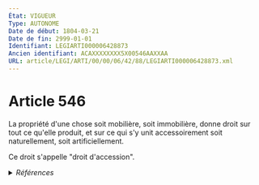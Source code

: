 ```yaml
---
État: VIGUEUR
Type: AUTONOME
Date de début: 1804-03-21
Date de fin: 2999-01-01
Identifiant: LEGIARTI000006428873
Ancien identifiant: ACAXXXXXXXX5X00546AAXXAA
URL: article/LEGI/ARTI/00/00/06/42/88/LEGIARTI000006428873.xml
---
```


<h1>Article 546</h1>

La propriété d'une chose soit mobilière, soit immobilière, donne droit sur tout
ce qu'elle produit, et sur ce qui s'y unit accessoirement soit naturellement,
soit artificiellement.<br />

Ce droit s'appelle "droit d'accession".


<details>
  <summary><em>Références</em></summary>

  <h2>Références faites par l'article</h2>
  
  <ul>
    <li>
      CODIFICATION source Loi 1804-01-27
    </li>
    <li>
      CREATION source Loi 1804-01-27 promulguée le 6 février 1804
    </li>
  </ul>
</details>
